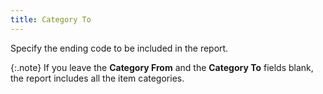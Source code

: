 ```yaml
---
title: Category To
---
```



Specify the ending code to be included in the report.


{:.note}
If you leave the **Category 
 From** and the **Category To**  fields blank, the report includes all the item categories.
